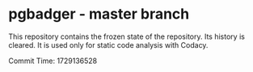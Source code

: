 # pgbadger - master branch

This repository contains the frozen state of the repository.
Its history is cleared. It is used only for static code
analysis with Codacy.

Commit Time: 1729136528